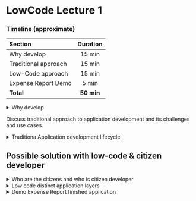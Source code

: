 # LowCode Lecture 1

### Timeline (approximate)
|Section                |Duration   |
|:----------------------|:---------:|
|Why develop            | 15 min    |
|Traditional approach   | 15 min    |
|Low-Code approach      | 15 min    |
|Expense Report Demo    | 5 min     |
|**Total**              | **50 min**|



<details><summary>Why develop</summary>

- Business demand for bespoke applications
  - Dynamic requirements
  - World accelerates
- Advantage of custom over off the shelf applications
  - Enterprise vision
  - Propitiatory business logic
  - Extensible
- User base (corporate wide, departmental, personal)
  - Small app small budget
</details>

Discuss traditional approach to application development and its challenges and use cases.
<details><summary>Traditiona Application development lifecycle</summary>

1. Planning
2. Analysis
3. Design
4. Implementation / Development
5. Testing
6. Support
- Advantages of traditional approach
    - Granular control
    - Optimization potential
    - Unrestricted creativity potential
    - Rich tool set and ecosystem
    - available resources
- Challenges of traditional approach
    - Steep learning curve
    - Developer dependency
    - Slow MVP
    - Too many options when you need one
    - Advantages are not materialized
    - Miscommunication
    - Sunk cost
    - Monolithic structure
</details>


## Possible solution with low-code & citizen developer

<details><summary>Who are the citizens and who is citizen developer</summary>

- Define citizen & citizen developer
- How citizen developer differ from traditional developers
- Things in common
- Advantages
  - Reduced miscommunication 
  - Speed of development and time to market
  - High chances of success
    - Gentle learning curve
    - Wider talent pool
    - Developer independence
    - Ecosystem and prebuilt components (marketplace, nuget, other)
  - Space for traditional developers
- Challenges
  - Perceived simplicity and overconfidence
  - Lack of formal approach
  - Centralized vs. Decentralized vision
  - Maintenance and support
</details>


<details><summary>Low code distinct application layers</summary>

- UI
- Business Logic
- Data
</details>


<details><summary>Demo Expense Report finished application</summary>

-  Define business need
-  Show completed application
   - UI (Pages, mini cards, Business Rules)
   - Business Process and Cases
   - Data and Filters
   - Integrations  
</details>


